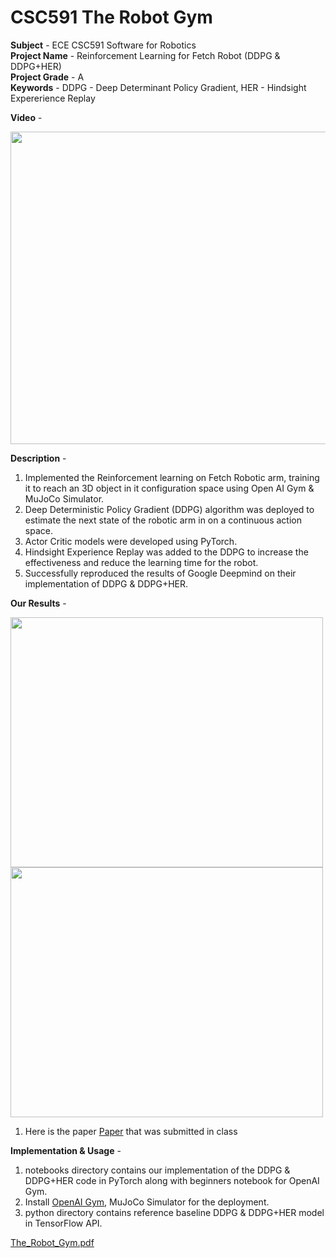 # CSC591 The Robot Gym

**Subject** - ECE CSC591 Software for Robotics <br>
**Project Name** - Reinforcement Learning for Fetch Robot (DDPG & DDPG+HER) <br>
**Project Grade** - A <br>
**Keywords** - DDPG - Deep Determinant Policy Gradient, HER - Hindsight Expererience Replay

**Video** - <br/>
[<p align="center"><img src="https://user-images.githubusercontent.com/25856691/104143912-5b2c7100-538f-11eb-92f1-7d8e969263bc.png" width="800" height="500"></p>](https://user-images.githubusercontent.com/25856691/104143764-d2153a00-538e-11eb-8883-013aa4fbf3d5.mp4)

**Description** -
1. Implemented the Reinforcement learning on Fetch Robotic arm, training it to reach an 3D object in it configuration space using Open AI Gym & MuJoCo Simulator.
2. Deep Deterministic Policy Gradient (DDPG) algorithm was deployed to estimate the next state of the robotic arm in on a continuous action space.
3. Actor Critic models were developed using PyTorch.
4. Hindsight Experience Replay was added to the DDPG to increase the effectiveness and reduce the learning time for the robot.
5. Successfully reproduced the results of Google Deepmind on their implementation of DDPG & DDPG+HER.

**Our Results** -
<p float="left">
  <img src="https://user-images.githubusercontent.com/25856691/99007206-bf5ac200-2511-11eb-8f98-b0c3084dba11.png" width="500" height="400"/>
  <img src="https://user-images.githubusercontent.com/25856691/99007213-c2ee4900-2511-11eb-8caa-5d574909cf73.png" width="500" height="400"/>
</p>

1. Here is the paper [Paper](https://github.com/car-thee-ca/Scale-Invariant-Feature-Transform/files/5796935/The_Robot_Gym.pdf) that was submitted in class 

**Implementation & Usage** -
1. notebooks directory contains our implementation of the DDPG & DDPG+HER code in PyTorch along with beginners notebook for OpenAI Gym.
2. Install [OpenAI Gym](https://github.com/openai/gym), MuJoCo Simulator for the deployment.
3. python directory contains reference baseline DDPG & DDPG+HER model in TensorFlow API.


[The_Robot_Gym.pdf](https://github.com/vivekrathi14/CSC591-The-Robot-Gym/files/5796974/The_Robot_Gym.pdf)







